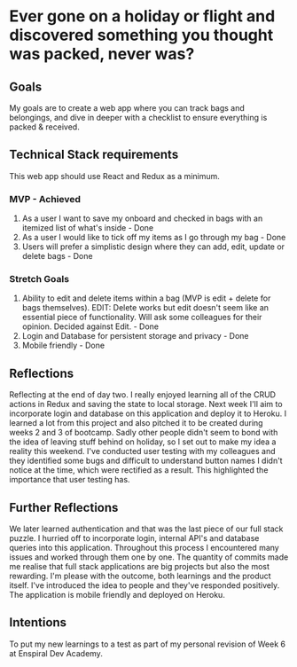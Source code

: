 # Ever gone on a holiday or flight and discovered something you thought was packed, never was?

## Goals

My goals are to create a web app where you can track bags and belongings, and dive in deeper with a checklist to ensure everything is packed & received.

## Technical Stack requirements

This web app should use React and Redux as a minimum.

### MVP - Achieved

1. As a user I want to save my onboard and checked in bags with an itemized list of what's inside - Done
2. As a user I would like to tick off my items as I go through my bag - Done
3. Users will prefer a simplistic design where they can add, edit, update or delete bags - Done

### Stretch Goals

1. Ability to edit and delete items within a bag (MVP is edit + delete for bags themselves). EDIT: Delete works but edit doesn't seem like an essential piece of functionality. Will ask some colleagues for their opinion. Decided against Edit. - Done
2. Login and Database for persistent storage and privacy - Done
3. Mobile friendly - Done

## Reflections

Reflecting at the end of day two. I really enjoyed learning all of the CRUD actions in Redux and saving the state to local storage. Next week I'll aim to incorporate login and database on this application and deploy it to Heroku. I learned a lot from this project and also pitched it to be created during weeks 2 and 3 of bootcamp. Sadly other people didn't seem to bond with the idea of leaving stuff behind on holiday, so I set out to make my idea a reality this weekend. I've conducted user testing with my colleagues and they identified some bugs and difficult to understand button names I didn't notice at the time, which were rectified as a result. This highlighted the importance that user testing has.

## Further Reflections

We later learned authentication and that was the last piece of our full stack puzzle. I hurried off to incorporate login, internal API's and database queries into this application. Throughout this process I encountered many issues and worked through them one by one. The quantity of commits made me realise that full stack applications are big projects but also the most rewarding. I'm please with the outcome, both learnings and the product itself. I've introduced the idea to people and they've responded positively. The application is mobile friendly and deployed on Heroku.

## Intentions

To put my new learnings to a test as part of my personal revision of Week 6 at Enspiral Dev Academy.

